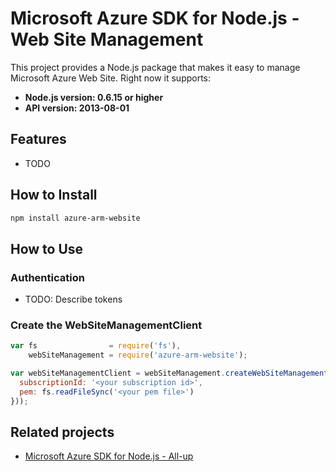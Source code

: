 # Microsoft Azure SDK for Node.js - Web Site Management

This project provides a Node.js package that makes it easy to manage Microsoft Azure Web Site. Right now it supports:
- **Node.js version: 0.6.15 or higher**
- **API version: 2013-08-01**

## Features

 - TODO

## How to Install

```bash
npm install azure-arm-website
```

## How to Use

### Authentication

 - TODO: Describe tokens

### Create the WebSiteManagementClient

```javascript
var fs                = require('fs'),
    webSiteManagement = require('azure-arm-website');

var webSiteManagementClient = webSiteManagement.createWebSiteManagementClient(webSiteManagement.createCertificateCloudCredentials({
  subscriptionId: '<your subscription id>',
  pem: fs.readFileSync('<your pem file>')
}));
```

## Related projects

- [Microsoft Azure SDK for Node.js - All-up](https://github.com/WindowsAzure/azure-sdk-for-node)
